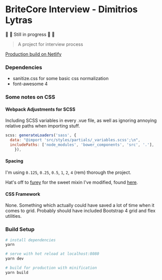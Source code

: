 # BriteCore Interview - Dimitrios Lytras

:construction: :construction: Still in progress :construction: :construction:

> A project for interview process

[Production build on Netlify](https://nostalgic-goldberg-c2ac24.netlify.com/)

### Dependencies

* sanitize.css for some basic css normalization
* font-awesome 4

### Some notes on CSS

#### Webpack Adjustments for SCSS

Including SCSS variables in every .vue file, as well as ignoring annoying relative paths when importing stuff.

```js
scss: generateLoaders('sass', {
  data: "@import 'src/styles/partials/_variables.scss';\n",
  includePaths: ['node_modules', 'bower_components', 'src', '.'],
    }),
```

#### Spacing

I'm using `0.125`, `0.25`, `0.5`, `1`, `2`, `4` (rem) thorough the project.

Hat's off to [furey](https://github.com/furey) for the sweet mixin I've modified, found [here](https://github.com/jgthms/bulma/issues/451).

#### CSS Framework

None.
Something which actually could have saved a lot of time when it comes to grid.
Probably should have included Bootstrap 4 grid and flex utilities.

### Build Setup

```bash
# install dependencies
yarn

# serve with hot reload at localhost:8080
yarn dev

# build for production with minification
yarn build
```
